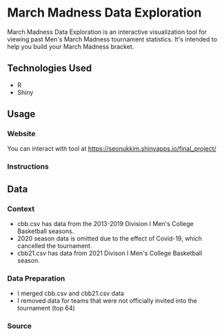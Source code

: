 # March Madness Data Exploration
March Madness Data Exploration is an interactive visualization tool for viewing past Men's March Madness tournament statistics. It's intended to help you build your March Madness bracket.

## Technologies Used
- R
- Shiny

## Usage

### Website
You can interact with tool at https://seonukkim.shinyapps.io/final_project/

### Instructions

## Data

### Context
- cbb.csv has data from the 2013-2019 Division I Men's College Basketball seasons.
- 2020 season data is omitted due to the effect of Covid-19, which cancelled the tournament.
- cbb21.csv has data from 2021 Divison I Men's College Basketball season.

### Data Preparation
- I merged cbb.csv and cbb21.csv data
- I removed data for teams that were not officially invited into the tournament (top 64)

### Source
